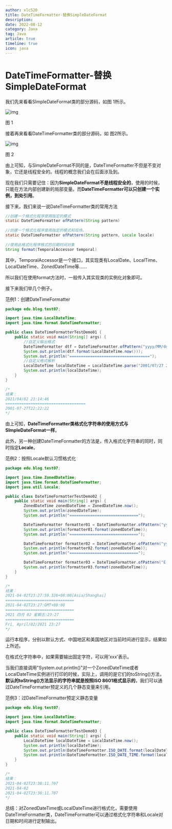 ```yaml
---
author: xlc520
title: DateTimeFormatter-替换SimpleDateFormat
description: 
date: 2022-08-12
category: Java
tag: Java
article: true
timeline: true
icon: java
---
```




# DateTimeFormatter-替换SimpleDateFormat

我们先来看看SImpleDateFormat类的部分源码，如图 1所示。

![img](https://static.linch.eu.org/blogImage/20210502205438290.png)

图 1

接着再来看看DateTimeFormatter类的部分源码，如 图2所示。

![img](https://static.linch.eu.org/blogImage/20210502205459779.png)

图 2

由上可知，与SimpleDateFormat不同的是，DateTimeFormatter不但是不变对象，它还是线程安全的。线程的概念我们会在后面涉及到。

现在我们只需要记住：因为**SimpleDateFormat不是线程安全的**，使用的时候，只能在方法内部创建新的局部变量。而**DateTimeFormatter可以只创建一个实例，到处引用**。

接下来，我们来说一说DateTimeFormatter类的常用方法

```java
//创建一个格式化程序使用指定的模式
static DateTimeFormatter ofPattern(String pattern) 
  
//创建一个格式化程序使用指定的模式和现场。
static DateTimeFormatter ofPattern(String pattern, Locale locale) 
 
//使用此格式化程序格式的日期时间对象
String format(TemporalAccessor temporal) 
```

其中，TemporalAccessor是一个接口，其实现类有LocalDate、LocalTime、LocalDateTime、ZonedDateTime等……

所以我们在使用format方法时，一般传入其实现类的实例化对象即可。

接下来我们举几个例子。

范例1：创建DateTimeFormatter

```java
package edu.blog.test07;

import java.time.LocalDateTime;
import java.time.format.DateTimeFormatter;

public class DateTimeFormatterTestDemo01 {
    public static void main(String[] args) {
        //自定义输出格式
        DateTimeFormatter dtf = DateTimeFormatter.ofPattern("yyyy/MM/dd HH:mm:ss");
        System.out.println(dtf.format(LocalDateTime.now()));
        System.out.println("===================================");
        //自定义格式解析
        LocalDateTime localDateTime = LocalDateTime.parse("2001/07/27 22:22:22", dtf);
        System.out.println(localDateTime);
    }
}

/*
结果：
2021/04/02 23:14:46
===================================
2001-07-27T22:22:22
*/
```

由上可知，**DateTimeFormatter类格式化字符串的使用方式与SImpleDateFormat一样**。

此外，另一种创建DateTimeFormatter的方法是，传入格式化字符串的同时，同时指定**Locale**。

范例2：按照Locale默认习惯格式化

```java
package edu.blog.test07;

import java.time.ZonedDateTime;
import java.time.format.DateTimeFormatter;
import java.util.Locale;

public class DateTimeFormatterTestDemo02 {
    public static void main(String[] args) {
        ZonedDateTime zonedDateTime = ZonedDateTime.now();
        System.out.println(zonedDateTime);
        System.out.println("==============================");

        DateTimeFormatter formatter01 = DateTimeFormatter.ofPattern("yyyy-MM-dd'T'HH:mm:ZZZZ");
        System.out.println(formatter01.format(zonedDateTime));
        System.out.println("==============================");

        DateTimeFormatter formatter02 = DateTimeFormatter.ofPattern("yyyy MMM dd EE:HH:mm", Locale.CHINA);
        System.out.println(formatter02.format(zonedDateTime));
        System.out.println("==============================");

        DateTimeFormatter formatter03 = DateTimeFormatter.ofPattern("E, MMMM/dd/yyyy HH:mm", Locale.US);
        System.out.println(formatter03.format(zonedDateTime));
    }
}

/*
结果：
2021-04-02T23:27:59.326+08:00[Asia/Shanghai]
==============================
2021-04-02T23:27:GMT+08:00
==============================
2021 四月 02 星期五:23:27
==============================
Fri, April/02/2021 23:27
*/
```

运行本程序，分别以默认方式、中国地区和美国地区对当前时间进行显示，结果如上所述。

在格式化字符串中，如果需要输出固定字符，可以用’xxx’表示。

当我们直接调用"System.out.println()"对一个ZonedDateTime或者LocalDateTime实例进行打印的时候，实际上，调用的是它们的toString()方法，**默认的toString()方法显示的字符串就是按照ISO 8601格式显示的**，我们可以通过DateTimeFormatter预定义的几个静态变量来引用。

范例3：过DateTimeFormatter预定义静态变量

```java
package edu.blog.test07;

import java.time.LocalDateTime;
import java.time.format.DateTimeFormatter;

public class DateTimeFormatterTestDemo03 {
    public static void main(String[] args) {
        LocalDateTime localDateTime = LocalDateTime.now();
        System.out.println(localDateTime);
        System.out.println(DateTimeFormatter.ISO_DATE.format(localDateTime));
        System.out.println(DateTimeFormatter.ISO_DATE_TIME.format(localDateTime));
    }
}

/*
结果：
2021-04-02T23:38:11.707
2021-04-02
2021-04-02T23:38:11.707
*/
```

总结：对ZonedDateTime或LocalDateTime进行格式化，需要使用DateTimeFormatter类，DateTimeFormatter可以通过格式化字符串和Locale对日期和时间进行定制输出。